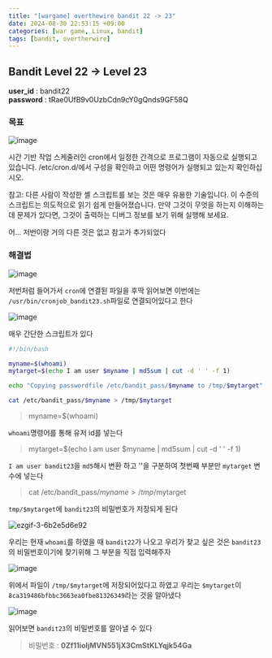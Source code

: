 ```yaml
---
title: "[wargame] overthewire bandit 22 -> 23"
date: 2024-08-30 22:53:15 +09:00
categories: [war game, Linux, bandit]
tags: [bandit, overtherwire]
---
```


## Bandit Level 22 -> Level 23

**user_id** : bandit22<br/>
**password** : tRae0UfB9v0UzbCdn9cY0gQnds9GF58Q


### 목표

![image](https://github.com/user-attachments/assets/f561c320-8261-48f2-969e-84efe8a596f4)

시간 기반 작업 스케줄러인 cron에서 일정한 간격으로 프로그램이 자동으로 실행되고 있습니다. /etc/cron.d/에서 구성을 확인하고 어떤 명령어가 실행되고 있는지 확인하십시오.

참고: 다른 사람이 작성한 셸 스크립트를 보는 것은 매우 유용한 기술입니다. 이 수준의 스크립트는 의도적으로 읽기 쉽게 만들어졌습니다. 만약 그것이 무엇을 하는지 이해하는 데 문제가 있다면, 그것이 출력하는 디버그 정보를 보기 위해 실행해 보세요.

어... 저번이랑 거의 다른 것은 없고 참고가 추가되었다

### 해결법

![image](https://github.com/user-attachments/assets/a0862211-8068-4e25-b385-4e221b16ca35)

저번처럼 들어가서 `cron`에 연결된 파일을 후딱 읽어보면 이번에는 `/usr/bin/cronjob_bandit23.sh`파일로 연결되어있다고 한다


![image](https://github.com/user-attachments/assets/fe22702e-16a4-497d-b3ef-ab1c1af06451)

매우 간단한 스크립트가 있다

```bash
#!/bin/bash

myname=$(whoami)
mytarget=$(echo I am user $myname | md5sum | cut -d ' ' -f 1)

echo "Copying passwordfile /etc/bandit_pass/$myname to /tmp/$mytarget"

cat /etc/bandit_pass/$myname > /tmp/$mytarget
```

> myname=$(whoami)

`whoami`명령어를 통해 유저 id를 넣는다

> mytarget=$(echo I am user $myname | md5sum | cut -d ' ' -f 1)

`I am user bandit23`을 `md5`해시 변환 하고 ''을 구분하여 첫번째 부분만 `mytarget` 변수에 넣는다

> cat /etc/bandit_pass/$myname > /tmp/$mytarget

`tmp/$mytarget`에 `bandit23`의 비밀번호가 저장되게 된다

![ezgif-3-6b2e5d6e92](https://github.com/user-attachments/assets/aad031c4-edea-4b33-9c77-8c66535cc56f)

우리는 현재 `whoami`를 하였을 때 `bandit22`가 나오고 우리가 찾고 싶은 것은 `bandit23`의 비밀번호이기에 찾기위해 그 부분을 직접 입력해주자

![image](https://github.com/user-attachments/assets/7781a8df-4282-4dfa-9b6f-a9dd8db94959)

위에서 파일이 `/tmp/$mytarget`에 저장되어있다고 하였고 우리는 `$mytarget`이 `8ca319486bfbbc3663ea0fbe81326349`라는 것을 알아냈다

![image](https://github.com/user-attachments/assets/51560e85-dc0a-4bef-89dd-e4e1629fd958)

읽어보면 `bandit23`의 비밀번호를 알아낼 수 있다

> 비밀번호 : **0Zf11ioIjMVN551jX3CmStKLYqjk54Ga**

